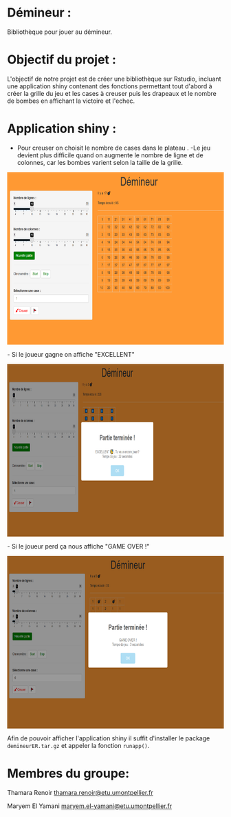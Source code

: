 # Démineur :

Bibliothèque pour jouer au démineur.

# Objectif du projet :

L'objectif de notre projet est de créer une bibliothèque sur Rstudio, incluant une application shiny contenant des fonctions permettant tout d'abord à créer la grille du jeu et les cases à creuser puis les drapeaux et le nombre de bombes en affichant la victoire et l'echec.



# Application shiny :

- Pour creuser on choisit le nombre de cases dans le plateau . 
-Le jeu devient plus difficile quand on augmente le nombre de ligne et de colonnes, car les bombes varient selon la taille de la grille.

<p align="center">
<img src="DEMINEUR.PNG" style="vertical-align:middle" width="600" height='400' class='center'>
</p>
- Si le joueur gagne on affiche "EXCELLENT"
<p align="center">
<img src="VICTOIRE.PNG" style="vertical-align:middle" width="600" height='400' class='center'>
</p>
- Si le joueur perd ça nous affiche "GAME OVER !"

<p align="center">
<img src="ECHEC.PNG" style="vertical-align:middle" width="600" height='400' class='center'>
</p>





Afin de pouvoir afficher l'application shiny il suffit d'installer le package `demineurER.tar.gz` et appeler la fonction `runapp()`.





# Membres du groupe:

Thamara Renoir  thamara.renoir@etu.umontpellier.fr

Maryem El Yamani  maryem.el-yamani@etu.umontpellier.fr
